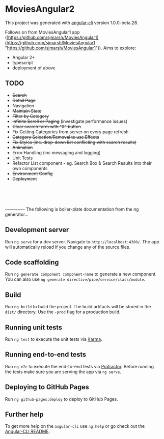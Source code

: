 # MoviesAngular2

This project was generated with [angular-cli](https://github.com/angular/angular-cli) version 1.0.0-beta.26.

Follows on from MoviesAngular1 app ([https://github.com/sjmarsh/MoviesAngular1](https://github.com/sjmarsh/MoviesAngular1 "https://github.com/sjmarsh/MoviesAngular1")).  Aims to explore: </br>
- Angular 2+  
- typescript  
- deployment of above


## TODO ##
- <del>Search</del>  
- <del>Detail Page</del>  
- <del>Navigation</del>
- <del>Maintain State</del> 
- <del>Filter by Category</del>   
- <del>Infinite Scroll or Paging</del> (investigate performance issues)
- <del>Clear search term with "X" button</del>  
- <del>Fix Getting Categories from server on every page refresh<del>
- <del>Category Selection/Removal to use Effects</del>
- <del>Fix Styles (inc. drop-down list conflicting with search results)</del> 
- <del>Animation</del>  
- Error Handling (inc messaging and logging)
- Unit Tests
- Refactor List component - eg. Search Box & Search Results into their own components
- <del>Environment Config</del>
- <del>Deployment</del>



</br>
</br>
</br>
</br>
----------
The following is boiler-plate documentation from the ng generator...


## Development server
Run `ng serve` for a dev server. Navigate to `http://localhost:4300/`. The app will automatically reload if you change any of the source files.

## Code scaffolding

Run `ng generate component component-name` to generate a new component. You can also use `ng generate directive/pipe/service/class/module`.

## Build

Run `ng build` to build the project. The build artifacts will be stored in the `dist/` directory. Use the `-prod` flag for a production build.

## Running unit tests

Run `ng test` to execute the unit tests via [Karma](https://karma-runner.github.io).

## Running end-to-end tests

Run `ng e2e` to execute the end-to-end tests via [Protractor](http://www.protractortest.org/).
Before running the tests make sure you are serving the app via `ng serve`.

## Deploying to GitHub Pages

Run `ng github-pages:deploy` to deploy to GitHub Pages.

## Further help

To get more help on the `angular-cli` use `ng help` or go check out the [Angular-CLI README](https://github.com/angular/angular-cli/blob/master/README.md).

